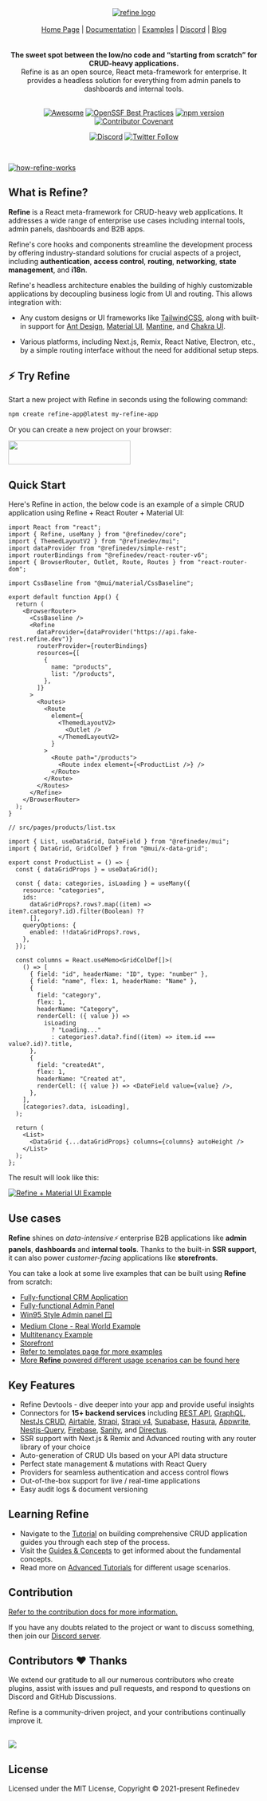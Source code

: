 <div align="center">
<a href="https://refine.dev/">
    <img alt="refine logo" src="https://refine.ams3.cdn.digitaloceanspaces.com/readme/refine-readme-banner.png">
</a>

<br/>
<br/>

<div align="center">
    <a href="https://refine.dev">Home Page</a> |
    <a href="https://refine.dev/docs/">Documentation</a> |
    <a href="https://refine.dev/examples/">Examples</a> |
    <a href="https://discord.gg/refine">Discord</a> |
    <a href="https://refine.dev/blog/">Blog</a>
</div>
</div>

<br/>
<br/>

<div align="center"><strong>The sweet spot between the low/no code and “starting from scratch” for CRUD-heavy applications.</strong><br> Refine is as an open source, React meta-framework for enterprise. It provides a headless solution for everything from admin panels to dashboards and internal tools.
<br />
<br />

</div>

<div align="center">

[![Awesome](https://github.com/refinedev/awesome-refine/raw/main/images/badge.svg)](https://github.com/refinedev/awesome-refine)
[![OpenSSF Best Practices](https://www.bestpractices.dev/projects/8101/badge)](https://www.bestpractices.dev/projects/8101)
[![npm version](https://img.shields.io/npm/v/@refinedev/core.svg)](https://www.npmjs.com/package/@refinedev/core)
[![Contributor Covenant](https://img.shields.io/badge/Contributor%20Covenant-2.0-4baaaa.svg)](CODE_OF_CONDUCT.md)

[![Discord](https://img.shields.io/discord/837692625737613362.svg?label=&logo=discord&logoColor=ffffff&color=7389D8&labelColor=6A7EC2)](https://discord.gg/refine)
[![Twitter Follow](https://img.shields.io/twitter/follow/refine_dev?style=social)](https://twitter.com/refine_dev)

</div>

<br/>

[![how-refine-works](https://refine.ams3.cdn.digitaloceanspaces.com/website/static/img/new-diagram.jpg)](https://refine.dev)

## What is Refine?

**Refine** is a React meta-framework for CRUD-heavy web applications. It addresses a wide range of enterprise use cases including internal tools, admin panels, dashboards and B2B apps.

Refine's core hooks and components streamline the development process by offering industry-standard solutions for crucial aspects of a project, including **authentication**, **access control**, **routing**, **networking**, **state management**, and **i18n**.

Refine's headless architecture enables the building of highly customizable applications by decoupling business logic from UI and routing. This allows integration with:

- Any custom designs or UI frameworks like [TailwindCSS](https://tailwindcss.com/), along with built-in support for [Ant Design](https://ant.design/), [Material UI](https://mui.com/material-ui/getting-started/overview/), [Mantine](https://mantine.dev/), and [Chakra UI](https://chakra-ui.com/).

- Various platforms, including Next.js, Remix, React Native, Electron, etc., by a simple routing interface without the need for additional setup steps.

## ⚡ Try Refine

Start a new project with Refine in seconds using the following command:

```sh
npm create refine-app@latest my-refine-app
```

Or you can create a new project on your browser:

<a href="https://refine.dev/?playground=true" target="_blank">
  <img height="48" width="245" src="https://refine.ams3.cdn.digitaloceanspaces.com/assets/try-it-in-your-browser.png" />
</a>

## Quick Start

Here's Refine in action, the below code is an example of a simple CRUD application using Refine + React Router + Material UI:

```tsx
import React from "react";
import { Refine, useMany } from "@refinedev/core";
import { ThemedLayoutV2 } from "@refinedev/mui";
import dataProvider from "@refinedev/simple-rest";
import routerBindings from "@refinedev/react-router-v6";
import { BrowserRouter, Outlet, Route, Routes } from "react-router-dom";

import CssBaseline from "@mui/material/CssBaseline";

export default function App() {
  return (
    <BrowserRouter>
      <CssBaseline />
      <Refine
        dataProvider={dataProvider("https://api.fake-rest.refine.dev")}
        routerProvider={routerBindings}
        resources={[
          {
            name: "products",
            list: "/products",
          },
        ]}
      >
        <Routes>
          <Route
            element={
              <ThemedLayoutV2>
                <Outlet />
              </ThemedLayoutV2>
            }
          >
            <Route path="/products">
              <Route index element={<ProductList />} />
            </Route>
          </Route>
        </Routes>
      </Refine>
    </BrowserRouter>
  );
}

// src/pages/products/list.tsx

import { List, useDataGrid, DateField } from "@refinedev/mui";
import { DataGrid, GridColDef } from "@mui/x-data-grid";

export const ProductList = () => {
  const { dataGridProps } = useDataGrid();

  const { data: categories, isLoading } = useMany({
    resource: "categories",
    ids:
      dataGridProps?.rows?.map((item) => item?.category?.id).filter(Boolean) ??
      [],
    queryOptions: {
      enabled: !!dataGridProps?.rows,
    },
  });

  const columns = React.useMemo<GridColDef[]>(
    () => [
      { field: "id", headerName: "ID", type: "number" },
      { field: "name", flex: 1, headerName: "Name" },
      {
        field: "category",
        flex: 1,
        headerName: "Category",
        renderCell: ({ value }) =>
          isLoading
            ? "Loading..."
            : categories?.data?.find((item) => item.id === value?.id)?.title,
      },
      {
        field: "createdAt",
        flex: 1,
        headerName: "Created at",
        renderCell: ({ value }) => <DateField value={value} />,
      },
    ],
    [categories?.data, isLoading],
  );

  return (
    <List>
      <DataGrid {...dataGridProps} columns={columns} autoHeight />
    </List>
  );
};
```

The result will look like this:

[![Refine + Material UI Example](https://refine.ams3.cdn.digitaloceanspaces.com/assets/refine-mui-simple-example-screenshot-rounded.webp)](https://refine.new/preview/c85442a8-8df1-4101-a09a-47d3ca641798)

## Use cases

**Refine** shines on _data-intensive⚡_ enterprise B2B applications like **admin panels**, **dashboards** and **internal tools**. Thanks to the built-in **SSR support**, it can also power _customer-facing_ applications like **storefronts**.

You can take a look at some live examples that can be built using **Refine** from scratch:

- [Fully-functional CRM Application](https://refine.dev/templates/crm-application/)
- [Fully-functional Admin Panel](https://refine.dev/templates/react-admin-panel/)
- [Win95 Style Admin panel 🪟](https://refine.dev/templates/win-95-style-admin-panel/)
- [Medium Clone - Real World Example](https://refine.dev/templates/react-crud-app/)
- [Multitenancy Example](https://refine.dev/templates/multitenancy-strapi/)
- [Storefront](https://refine.dev/templates/next-js-ecommerce-store/)
- [Refer to templates page for more examples](https://refine.dev/templates//)
- [More **Refine** powered different usage scenarios can be found here](https://refine.dev/docs/examples#other-examples)

## Key Features

- Refine Devtools - dive deeper into your app and provide useful insights
- Connectors for **15+ backend services** including [REST API](https://github.com/refinedev/refine/tree/master/packages/simple-rest), [GraphQL](https://github.com/refinedev/refine/tree/master/packages/graphql), [NestJs CRUD](https://github.com/refinedev/refine/tree/master/packages/nestjsx-crud), [Airtable](https://github.com/refinedev/refine/tree/master/packages/airtable), [Strapi](https://github.com/refinedev/refine/tree/master/packages/strapi), [Strapi v4](https://github.com/refinedev/refine/tree/master/packages/strapi-v4), [Supabase](https://github.com/refinedev/refine/tree/master/packages/supabase), [Hasura](https://github.com/refinedev/refine/tree/master/packages/hasura), [Appwrite](https://github.com/refinedev/refine/tree/master/packages/appwrite), [Nestjs-Query](https://github.com/refinedev/refine/tree/master/packages/nestjs-query), [Firebase](https://firebase.google.com/), [Sanity](https://www.sanity.io/), and [Directus](https://directus.io/).
- SSR support with Next.js & Remix and Advanced routing with any router library of your choice
- Auto-generation of CRUD UIs based on your API data structure
- Perfect state management & mutations with React Query
- Providers for seamless authentication and access control flows
- Out-of-the-box support for live / real-time applications
- Easy audit logs & document versioning

## Learning Refine

- Navigate to the [Tutorial](https://refine.dev/docs/tutorial/introduction/index/) on building comprehensive CRUD application guides you through each step of the process.
- Visit the [Guides & Concepts](https://refine.dev/docs/guides-concepts/general-concepts/) to get informed about the fundamental concepts.
- Read more on [Advanced Tutorials](https://refine.dev/docs/advanced-tutorials/) for different usage scenarios.

## Contribution

[Refer to the contribution docs for more information.](https://refine.dev/docs/contributing/#ways-to-contribute)

If you have any doubts related to the project or want to discuss something, then join our [Discord server](https://discord.gg/refine).

## Contributors ♥️ Thanks

We extend our gratitude to all our numerous contributors who create plugins, assist with issues and pull requests, and respond to questions on Discord and GitHub Discussions.

Refine is a community-driven project, and your contributions continually improve it.

<br/>

<a href="https://github.com/refinedev/refine/graphs/contributors">
  <img src="https://contrib.rocks/image?repo=refinedev/refine&max=400&columns=20" />
</a>

## License

Licensed under the MIT License, Copyright © 2021-present Refinedev
